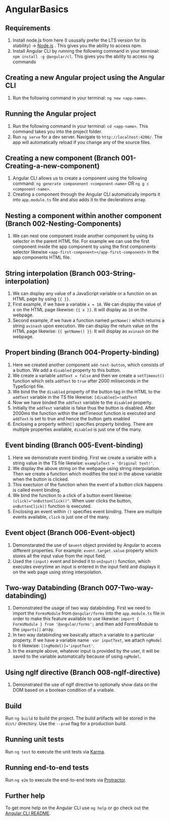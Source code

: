 # AngularBasics

## Requirements
1. Install node.js from here (I ususally prefer the LTS version for its stability) -> [Node.js](https://nodejs.org/en/) . This gives you the ability to access npm.
2. Install Angular CLI by running the following command in your terminal: `npm install -g @angular/cl`. This gives you the ability to access ng commands


## Creating a new Angular project using the Angular CLI
1. Run the following command in your terminal: `ng new <app-name>`.
 
 
## Running the Angular project
1. Run the following command in your terminal: `cd <app-name>`. This command takes you into the project folder.
2. Run `ng serve` for a dev server. Navigate to `http://localhost:4200/`. The app will automatically reload if you change any of the source files.


## Creating a new component (Branch 001-Creating-a-new-component)
1. Angular CLI allows us to create a component using the following command: `ng generate componenent <component-name>` OR `ng g c <component-name>`.
2. Creating a component through the Angular CLI automatically imports it into `app.module.ts` file and also adds it to the declerations array.


## Nesting a component within another component (Branch 002-Nesting-Components)
1. We can nest one component inside another component by using its selector in the parent HTML file. For example we can use the first component inside the app component by using the first components selector likewise `<app-first-component></app-first-component>` in the app components HTML file.


## String interpolation (Branch 003-String-interpolation)
1. We can display any value of a JavaScript variable or a function on an HTML page by using `{{ }}`. 
2. First example, if we have a variable `x = 10`. We can display the value of x on the HTML page likewise: `{{ x }}`. It will display as `10` on the webpage.
3. Second example, if we have a function named `getName()` which returns a string `avinash` upon execution. We can display the return value on the HTML page likewise: `{{ getName() }}`. It will display as `avinash` on the webpage.


## Propert binding (Branch 004-Property-binding)
1. Here we created another component `add-text-button`, which consists of a button. We add a `disabled` property to this button.
2. We create a variable `addText = false` and then we create a `setTimeout()` function which sets `addText` to `true` after 2000 miliseconds in the TypeScript file.
3. We bind the the `disabled` property of the button tag in the HTML to the `addText` variable in the TS file likewise: `[disabled]=!addText`
4. Now we have binded the `addText` variable to the `disabled` property. 
5. Initially the `addText` variable is false thus the button is disabled. After 2000ms the function within the setTimeout function is executed and `addText` is set to true and hence the button gets enabled
6. Enclosing a property within`[]` specifies property binding. There are multiple properties available, `disabled` is just one of the many.


## Event binding (Branch 005-Event-binding)
1. Here we demonstrate event binding. First we create a variable with a string value in the TS file likewise: `exampleText = 'Original text!'`.
2. We display the above string on the webpage using string interpolation. Then we create a function which modifies the text in the above variable when the button is clicked.
3. This exectuion of the function when the event of a button click happens is called event binding. 
4. We bind the function to a click of a button event likewise: `(click)="onButtonClick()"`. When user clicks the button, `onButtonClick()` function is executed.
5. Enclosing an event within `()` specifies event binding. There are multiple events available, `click` is just one of the many.


## Event object (Branch 006-Event-object)
1. Demonstarated the use of `$event` object provided by Angular to access different properties. For example: `event.target.value` property which stores all the input value from the input field.
2. Used the `(input)` event and binded it to `onInput()` function, which executes everytime an input is entered in the input field and displays it on the web page using string interpolation.


## Two-way Databinding (Branch 007-Two-way-databinding)
1. Demonstrated the usage of two way databinding. First we need to import the `FormsModule` from `@angular/forms` into the `app.module.ts` file in order to make this feature available to use likewise: `import { FormsModule } from '@angular/forms';` and then add FormsModule to the `imports[]` array.
2. In two way databinding we basically attach a variable to a particular property. If we have a variable name ` var inputText`, we attach `ngModel` to it likewise: `[(ngModel)]='inputText'`.
3. In the example above, whatever input is provided by the user, it will be saved to the variable automatically because of using `ngModel`.


## Using ngIf directive (Branch 008-ngIf-directive)
1. Demonstrated the use of ngIf directive to optionally show data on the DOM based on a boolean condition of a vraibale.

## Build

Run `ng build` to build the project. The build artifacts will be stored in the `dist/` directory. Use the `--prod` flag for a production build.

## Running unit tests

Run `ng test` to execute the unit tests via [Karma](https://karma-runner.github.io).

## Running end-to-end tests

Run `ng e2e` to execute the end-to-end tests via [Protractor](http://www.protractortest.org/).

## Further help

To get more help on the Angular CLI use `ng help` or go check out the [Angular CLI README](https://github.com/angular/angular-cli/blob/master/README.md).
